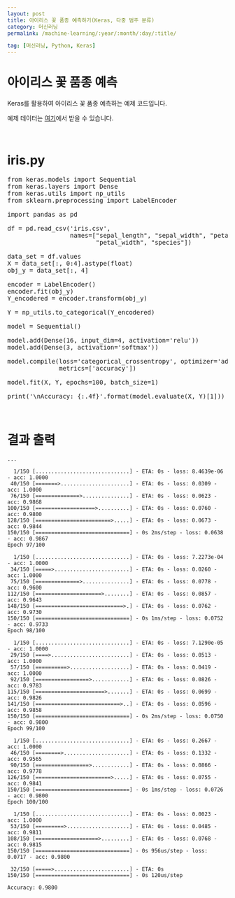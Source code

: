 ```yaml
---
layout: post
title: 아이리스 꽃 품종 예측하기(Keras, 다중 범주 분류)
category: 머신러닝
permalink: /machine-learning/:year/:month/:day/:title/

tag: [머신러닝, Python, Keras]
---
```

# 아이리스 꽃 품종 예측

Keras를 활용하여 아이리스 꽃 품종 예측하는 예제 코드입니다. 

예제 데이터는 [여기]((/assets/machine-learning/iris.csv))에서 받을 수 있습니다.

<br>

# iris.py

<pre class="prettyprint">
from keras.models import Sequential
from keras.layers import Dense
from keras.utils import np_utils
from sklearn.preprocessing import LabelEncoder

import pandas as pd

df = pd.read_csv('iris.csv',
                 names=["sepal_length", "sepal_width", "petal_length",
                        "petal_width", "species"])

data_set = df.values
X = data_set[:, 0:4].astype(float)
obj_y = data_set[:, 4]

encoder = LabelEncoder()
encoder.fit(obj_y)
Y_encodered = encoder.transform(obj_y)

Y = np_utils.to_categorical(Y_encodered)

model = Sequential()

model.add(Dense(16, input_dim=4, activation='relu'))
model.add(Dense(3, activation='softmax'))

model.compile(loss='categorical_crossentropy', optimizer='adam',
              metrics=['accuracy'])

model.fit(X, Y, epochs=100, batch_size=1)

print('\nAccuracy: {:.4f}'.format(model.evaluate(X, Y)[1]))
</pre>

<br>

# 결과 출력

~~~
...

  1/150 [..............................] - ETA: 0s - loss: 8.4639e-06 - acc: 1.0000
 40/150 [=======>......................] - ETA: 0s - loss: 0.0309 - acc: 1.0000    
 76/150 [==============>...............] - ETA: 0s - loss: 0.0623 - acc: 0.9868
100/150 [===================>..........] - ETA: 0s - loss: 0.0760 - acc: 0.9800
128/150 [========================>.....] - ETA: 0s - loss: 0.0673 - acc: 0.9844
150/150 [==============================] - 0s 2ms/step - loss: 0.0638 - acc: 0.9867
Epoch 97/100

  1/150 [..............................] - ETA: 0s - loss: 7.2273e-04 - acc: 1.0000
 34/150 [=====>........................] - ETA: 0s - loss: 0.0260 - acc: 1.0000    
 75/150 [==============>...............] - ETA: 0s - loss: 0.0778 - acc: 0.9600
112/150 [=====================>........] - ETA: 0s - loss: 0.0857 - acc: 0.9643
148/150 [============================>.] - ETA: 0s - loss: 0.0762 - acc: 0.9730
150/150 [==============================] - 0s 1ms/step - loss: 0.0752 - acc: 0.9733
Epoch 98/100

  1/150 [..............................] - ETA: 0s - loss: 7.1290e-05 - acc: 1.0000
 29/150 [====>.........................] - ETA: 0s - loss: 0.0513 - acc: 1.0000    
 57/150 [==========>...................] - ETA: 0s - loss: 0.0419 - acc: 1.0000
 92/150 [=================>............] - ETA: 0s - loss: 0.0826 - acc: 0.9783
115/150 [======================>.......] - ETA: 0s - loss: 0.0699 - acc: 0.9826
141/150 [===========================>..] - ETA: 0s - loss: 0.0596 - acc: 0.9858
150/150 [==============================] - 0s 2ms/step - loss: 0.0750 - acc: 0.9800
Epoch 99/100

  1/150 [..............................] - ETA: 0s - loss: 0.2667 - acc: 1.0000
 46/150 [========>.....................] - ETA: 0s - loss: 0.1332 - acc: 0.9565
 90/150 [=================>............] - ETA: 0s - loss: 0.0866 - acc: 0.9778
126/150 [========================>.....] - ETA: 0s - loss: 0.0755 - acc: 0.9841
150/150 [==============================] - 0s 1ms/step - loss: 0.0726 - acc: 0.9800
Epoch 100/100

  1/150 [..............................] - ETA: 0s - loss: 0.0023 - acc: 1.0000
 53/150 [=========>....................] - ETA: 0s - loss: 0.0485 - acc: 0.9811
108/150 [====================>.........] - ETA: 0s - loss: 0.0768 - acc: 0.9815
150/150 [==============================] - 0s 956us/step - loss: 0.0717 - acc: 0.9800

 32/150 [=====>........................] - ETA: 0s
150/150 [==============================] - 0s 120us/step

Accuracy: 0.9800
~~~